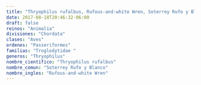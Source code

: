 ```yaml
---
title: "Thryophilus rufalbus, Rufous-and-white Wren, Soterrey Rufo y Blanco"
date: 2017-08-18T20:46:32-06:00
draft: false
reinos: "Animalia"
divisiones: "Chordata"
clases: "Aves"
ordenes: "Passeriformes"
familias: "Troglodytidae "
generos: "Thryophilus"
nombre_cientifico: "Thryophilus rufalbus"
nombre_comun: "Soterrey Rufo y Blanco"
nombre_ingles: "Rufous-and-white Wren"
---
```

